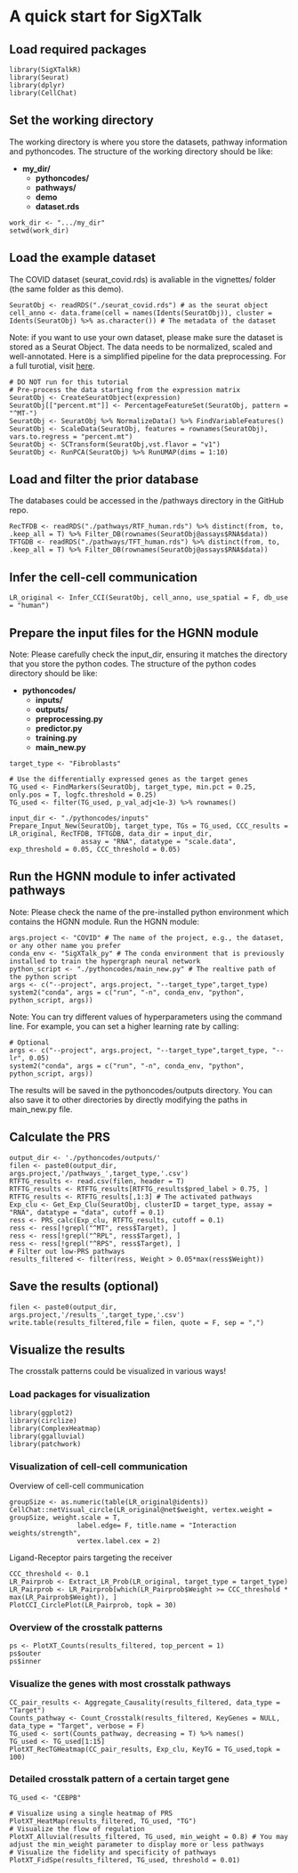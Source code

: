 # A quick start for SigXTalk

## Load required packages
```
library(SigXTalkR)
library(Seurat)
library(dplyr)
library(CellChat)
```
## Set the working directory
The working directory is where you store the datasets, pathway information and pythoncodes.
The structure of the working directory should be like:
- **my_dir/**
  - **pythoncodes/**
  - **pathways/**
  - **demo**
  - **dataset.rds**
```
work_dir <- ".../my_dir"
setwd(work_dir)
```
## Load the example dataset
The COVID dataset (seurat_covid.rds) is avaliable in the vignettes/ folder (the same folder as this demo).
```
SeuratObj <- readRDS("./seurat_covid.rds") # as the seurat object
cell_anno <- data.frame(cell = names(Idents(SeuratObj)), cluster = Idents(SeuratObj) %>% as.character()) # The metadata of the dataset
```
Note: if you want to use your own dataset, please make sure the dataset is stored as a Seurat Object. The data needs to be normalized, scaled and well-annotated.
Here is a simplified pipeline for the data preprocessing. For a full turotial, visit [here](https://satijalab.org/seurat/articles/pbmc3k_tutorial).
```
# DO NOT run for this tutorial
# Pre-process the data starting from the expression matrix
SeuratObj <- CreateSeuratObject(expression)
SeuratObj[["percent.mt"]] <- PercentageFeatureSet(SeuratObj, pattern = "^MT-")
SeuratObj <- SeuratObj %>% NormalizeData() %>% FindVariableFeatures() 
SeuratObj <- ScaleData(SeuratObj, features = rownames(SeuratObj), vars.to.regress = "percent.mt")
SeuratObj <- SCTransform(SeuratObj,vst.flavor = "v1")
SeuratObj <- RunPCA(SeuratObj) %>% RunUMAP(dims = 1:10)
```

## Load and filter the prior database
The databases could be accessed in the /pathways directory in the GitHub repo.
```
RecTFDB <- readRDS("./pathways/RTF_human.rds") %>% distinct(from, to, .keep_all = T) %>% Filter_DB(rownames(SeuratObj@assays$RNA$data))
TFTGDB <- readRDS("./pathways/TFT_human.rds") %>% distinct(from, to, .keep_all = T) %>% Filter_DB(rownames(SeuratObj@assays$RNA$data))
```

## Infer the cell-cell communication
```
LR_original <- Infer_CCI(SeuratObj, cell_anno, use_spatial = F, db_use = "human")
```

## Prepare the input files for the HGNN module
Note: Please carefully check the input_dir, ensuring it matches the directory that you store the python codes.
The structure of the python codes directory should be like:
- **pythoncodes/**
  - **inputs/**
  - **outputs/**
  - **preprocessing.py**
  - **predictor.py**
  - **training.py**
  - **main_new.py**
```
target_type <- "Fibroblasts"

# Use the differentially expressed genes as the target genes
TG_used <- FindMarkers(SeuratObj, target_type, min.pct = 0.25, only.pos = T, logfc.threshold = 0.25)
TG_used <- filter(TG_used, p_val_adj<1e-3) %>% rownames()

input_dir <- "./pythoncodes/inputs"
Prepare_Input_New(SeuratObj, target_type, TGs = TG_used, CCC_results = LR_original, RecTFDB, TFTGDB, data_dir = input_dir,
                  assay = "RNA", datatype = "scale.data", exp_threshold = 0.05, CCC_threshold = 0.05)
```

## Run the HGNN module to infer activated pathways
Note: Please check the name of the pre-installed python environment which contains the HGNN module. 
Run the HGNN module:
```
args.project <- "COVID" # The name of the project, e.g., the dataset, or any other name you prefer
conda_env <- "SigXTalk_py" # The conda environment that is previously installed to train the hypergraph neural network
python_script <- "./pythoncodes/main_new.py" # The realtive path of the python script
args <- c("--project", args.project, "--target_type",target_type)
system2("conda", args = c("run", "-n", conda_env, "python", python_script, args))
```
Note: You can try different values of hyperparameters using the command line. For example, you can set a higher learning rate by calling:
```
# Optional
args <- c("--project", args.project, "--target_type",target_type, "--lr", 0.05)
system2("conda", args = c("run", "-n", conda_env, "python", python_script, args))
```
The results will be saved in the pythoncodes/outputs directory. You can also save it to other directories by directly modifying the paths in main_new.py file.

## Calculate the PRS
```
output_dir <- './pythoncodes/outputs/'
filen <- paste0(output_dir, args.project,'/pathways_',target_type,'.csv')
RTFTG_results <- read.csv(filen, header = T)
RTFTG_results <- RTFTG_results[RTFTG_results$pred_label > 0.75, ]
RTFTG_results <- RTFTG_results[,1:3] # The activated pathways
Exp_clu <- Get_Exp_Clu(SeuratObj, clusterID = target_type, assay = "RNA", datatype = "data", cutoff = 0.1)
ress <- PRS_calc(Exp_clu, RTFTG_results, cutoff = 0.1)
ress <- ress[!grepl("^MT", ress$Target), ]
ress <- ress[!grepl("^RPL", ress$Target), ]
ress <- ress[!grepl("^RPS", ress$Target), ]
# Filter out low-PRS pathways
results_filtered <- filter(ress, Weight > 0.05*max(ress$Weight))
```

## Save the results (optional)
```
filen <- paste0(output_dir, args.project,'/results_',target_type,'.csv')
write.table(results_filtered,file = filen, quote = F, sep = ",")
```

## Visualize the results
The crosstalk patterns could be visualized in various ways!

### Load packages for visualization
```
library(ggplot2)
library(circlize)
library(ComplexHeatmap)
library(ggalluvial)
library(patchwork)
```
### Visualization of cell-cell communication
Overview of cell-cell communication
```
groupSize <- as.numeric(table(LR_original@idents))
CellChat::netVisual_circle(LR_original@net$weight, vertex.weight = groupSize, weight.scale = T, 
                 label.edge= F, title.name = "Interaction weights/strength",
                 vertex.label.cex = 2)
```
Ligand-Receptor pairs targeting the receiver
```
CCC_threshold <- 0.1
LR_Pairprob <- Extract_LR_Prob(LR_original, target_type = target_type)
LR_Pairprob <- LR_Pairprob[which(LR_Pairprob$Weight >= CCC_threshold * max(LR_Pairprob$Weight)), ]
PlotCCI_CirclePlot(LR_Pairprob, topk = 30)
```

### Overview of the crosstalk patterns
```
ps <- PlotXT_Counts(results_filtered, top_percent = 1)
ps$outer
ps$inner
```

### Visualize the genes with most crosstalk pathways
```
CC_pair_results <- Aggregate_Causality(results_filtered, data_type = "Target")
Counts_pathway <- Count_Crosstalk(results_filtered, KeyGenes = NULL, data_type = "Target", verbose = F)
TG_used <- sort(Counts_pathway, decreasing = T) %>% names()
TG_used <- TG_used[1:15]
PlotXT_RecTGHeatmap(CC_pair_results, Exp_clu, KeyTG = TG_used,topk = 100)
```

### Detailed crosstalk pattern of a certain target gene
```
TG_used <- "CEBPB"

# Visualize using a single heatmap of PRS
PlotXT_HeatMap(results_filtered, TG_used, "TG")
# Visualize the flow of regulation
PlotXT_Alluvial(results_filtered, TG_used, min_weight = 0.8) # You may adjust the min_weight parameter to display more or less pathways
# Visualize the fidelity and specificity of pathways
PlotXT_FidSpe(results_filtered, TG_used, threshold = 0.01)

```

